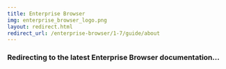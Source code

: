 ```yaml
---
title: Enterprise Browser
img: enterprise_browser_logo.png
layout: redirect.html
redirect_url: /enterprise-browser/1-7/guide/about
---
```


### Redirecting to the latest Enterprise Browser documentation...
